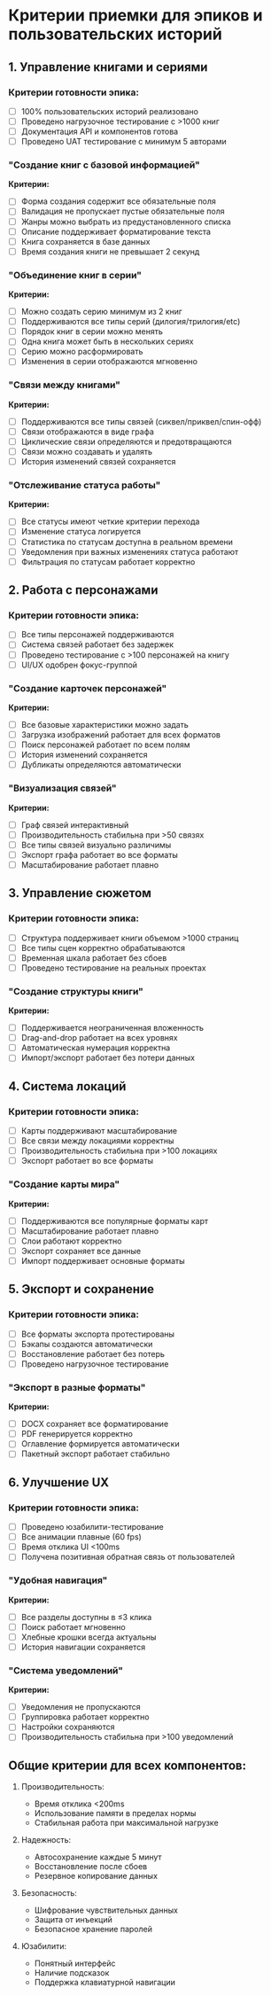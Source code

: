 # Критерии приемки для эпиков и пользовательских историй

## 1. Управление книгами и сериями

### Критерии готовности эпика:

- [ ] 100% пользовательских историй реализовано
- [ ] Проведено нагрузочное тестирование с >1000 книг
- [ ] Документация API и компонентов готова
- [ ] Проведено UAT тестирование с минимум 5 авторами

### "Создание книг с базовой информацией"

**Критерии:**

- [ ] Форма создания содержит все обязательные поля
- [ ] Валидация не пропускает пустые обязательные поля
- [ ] Жанры можно выбрать из предустановленного списка
- [ ] Описание поддерживает форматирование текста
- [ ] Книга сохраняется в базе данных
- [ ] Время создания книги не превышает 2 секунд

### "Объединение книг в серии"

**Критерии:**

- [ ] Можно создать серию минимум из 2 книг
- [ ] Поддерживаются все типы серий (дилогия/трилогия/etc)
- [ ] Порядок книг в серии можно менять
- [ ] Одна книга может быть в нескольких сериях
- [ ] Серию можно расформировать
- [ ] Изменения в серии отображаются мгновенно

### "Связи между книгами"

**Критерии:**

- [ ] Поддерживаются все типы связей (сиквел/приквел/спин-офф)
- [ ] Связи отображаются в виде графа
- [ ] Циклические связи определяются и предотвращаются
- [ ] Связи можно создавать и удалять
- [ ] История изменений связей сохраняется

### "Отслеживание статуса работы"

**Критерии:**

- [ ] Все статусы имеют четкие критерии перехода
- [ ] Изменение статуса логируется
- [ ] Статистика по статусам доступна в реальном времени
- [ ] Уведомления при важных изменениях статуса работают
- [ ] Фильтрация по статусам работает корректно

## 2. Работа с персонажами

### Критерии готовности эпика:

- [ ] Все типы персонажей поддерживаются
- [ ] Система связей работает без задержек
- [ ] Проведено тестирование с >100 персонажей на книгу
- [ ] UI/UX одобрен фокус-группой

### "Создание карточек персонажей"

**Критерии:**

- [ ] Все базовые характеристики можно задать
- [ ] Загрузка изображений работает для всех форматов
- [ ] Поиск персонажей работает по всем полям
- [ ] История изменений сохраняется
- [ ] Дубликаты определяются автоматически

### "Визуализация связей"

**Критерии:**

- [ ] Граф связей интерактивный
- [ ] Производительность стабильна при >50 связях
- [ ] Все типы связей визуально различимы
- [ ] Экспорт графа работает во все форматы
- [ ] Масштабирование работает плавно

## 3. Управление сюжетом

### Критерии готовности эпика:

- [ ] Структура поддерживает книги объемом >1000 страниц
- [ ] Все типы сцен корректно обрабатываются
- [ ] Временная шкала работает без сбоев
- [ ] Проведено тестирование на реальных проектах

### "Создание структуры книги"

**Критерии:**

- [ ] Поддерживается неограниченная вложенность
- [ ] Drag-and-drop работает на всех уровнях
- [ ] Автоматическая нумерация корректна
- [ ] Импорт/экспорт работает без потери данных

## 4. Система локаций

### Критерии готовности эпика:

- [ ] Карты поддерживают масштабирование
- [ ] Все связи между локациями корректны
- [ ] Производительность стабильна при >100 локациях
- [ ] Экспорт работает во все форматы

### "Создание карты мира"

**Критерии:**

- [ ] Поддерживаются все популярные форматы карт
- [ ] Масштабирование работает плавно
- [ ] Слои работают корректно
- [ ] Экспорт сохраняет все данные
- [ ] Импорт поддерживает основные форматы

## 5. Экспорт и сохранение

### Критерии готовности эпика:

- [ ] Все форматы экспорта протестированы
- [ ] Бэкапы создаются автоматически
- [ ] Восстановление работает без потерь
- [ ] Проведено нагрузочное тестирование

### "Экспорт в разные форматы"

**Критерии:**

- [ ] DOCX сохраняет все форматирование
- [ ] PDF генерируется корректно
- [ ] Оглавление формируется автоматически
- [ ] Пакетный экспорт работает стабильно

## 6. Улучшение UX

### Критерии готовности эпика:

- [ ] Проведено юзабилити-тестирование
- [ ] Все анимации плавные (60 fps)
- [ ] Время отклика UI <100ms
- [ ] Получена позитивная обратная связь от пользователей

### "Удобная навигация"

**Критерии:**

- [ ] Все разделы доступны в ≤3 клика
- [ ] Поиск работает мгновенно
- [ ] Хлебные крошки всегда актуальны
- [ ] История навигации сохраняется

### "Система уведомлений"

**Критерии:**

- [ ] Уведомления не пропускаются
- [ ] Группировка работает корректно
- [ ] Настройки сохраняются
- [ ] Производительность стабильна при >100 уведомлений

## Общие критерии для всех компонентов:

1. Производительность:

   - Время отклика <200ms
   - Использование памяти в пределах нормы
   - Стабильная работа при максимальной нагрузке

2. Надежность:

   - Автосохранение каждые 5 минут
   - Восстановление после сбоев
   - Резервное копирование данных

3. Безопасность:

   - Шифрование чувствительных данных
   - Защита от инъекций
   - Безопасное хранение паролей

4. Юзабилити:
   - Понятный интерфейс
   - Наличие подсказок
   - Поддержка клавиатурной навигации

